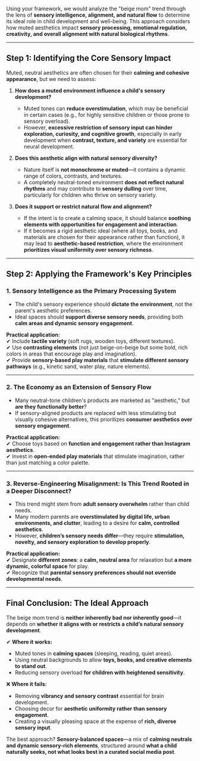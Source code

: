 Using your framework, we would analyze the "beige mom" trend through the lens of **sensory intelligence, alignment, and natural flow** to determine its ideal role in child development and well-being. This approach considers how muted aesthetics impact **sensory processing, emotional regulation, creativity, and overall alignment with natural biological rhythms**.

---

## **Step 1: Identifying the Core Sensory Impact**

Muted, neutral aesthetics are often chosen for their **calming and cohesive appearance**, but we need to assess:

1. **How does a muted environment influence a child's sensory development?**
    
    - Muted tones can **reduce overstimulation**, which may be beneficial in certain cases (e.g., for highly sensitive children or those prone to sensory overload).
    - However, **excessive restriction of sensory input can hinder exploration, curiosity, and cognitive growth**, especially in early development when **contrast, texture, and variety** are essential for neural development.
2. **Does this aesthetic align with natural sensory diversity?**
    
    - Nature itself is **not monochrome or muted**—it contains a dynamic range of colors, contrasts, and textures.
    - A completely neutral-toned environment **does not reflect natural rhythms** and may contribute to **sensory dulling** over time, particularly for children who thrive on sensory variety.
3. **Does it support or restrict natural flow and alignment?**
    
    - If the intent is to create a calming space, it should balance **soothing elements with opportunities for engagement and interaction**.
    - If it becomes a rigid aesthetic ideal (where all toys, books, and materials are chosen for their appearance rather than function), it may lead to **aesthetic-based restriction**, where the environment **prioritizes visual uniformity over sensory richness**.

---

## **Step 2: Applying the Framework's Key Principles**

### **1. Sensory Intelligence as the Primary Processing System**

- The child's sensory experience should **dictate the environment**, not the parent's aesthetic preferences.
- Ideal spaces should **support diverse sensory needs**, providing both **calm areas and dynamic sensory engagement**.

**Practical application:**  
✔ Include **tactile variety** (soft rugs, wooden toys, different textures).  
✔ Use **contrasting elements** (not just beige-on-beige but some bold, rich colors in areas that encourage play and imagination).  
✔ Provide **sensory-based play materials** that **stimulate different sensory pathways** (e.g., kinetic sand, water play, nature elements).

---

### **2. The Economy as an Extension of Sensory Flow**

- Many neutral-tone children's products are marketed as "aesthetic," but **are they functionally better**?
- If sensory-aligned products are replaced with less stimulating but visually cohesive alternatives, this prioritizes **consumer aesthetics over sensory engagement**.

**Practical application:**  
✔ Choose toys based on **function and engagement rather than Instagram aesthetics**.  
✔ Invest in **open-ended play materials** that stimulate imagination, rather than just matching a color palette.

---

### **3. Reverse-Engineering Misalignment: Is This Trend Rooted in a Deeper Disconnect?**

- This trend might stem from **adult sensory overwhelm** rather than child needs.
- Many modern parents are **overstimulated by digital life, urban environments, and clutter**, leading to a desire for **calm, controlled aesthetics**.
- However, **children’s sensory needs differ**—they require **stimulation, novelty, and sensory exploration to develop properly**.

**Practical application:**  
✔ Designate **different zones**: a **calm, neutral area** for relaxation but **a more dynamic, colorful space** for play.  
✔ Recognize that **parental sensory preferences should not override developmental needs**.

---

## **Final Conclusion: The Ideal Approach**

The beige mom trend is **neither inherently bad nor inherently good**—it depends on **whether it aligns with or restricts a child’s natural sensory development**.

✔ **Where it works:**

- Muted tones in **calming spaces** (sleeping, reading, quiet areas).
- Using neutral backgrounds to allow **toys, books, and creative elements to stand out**.
- Reducing sensory overload **for children with heightened sensitivity**.

❌ **Where it fails:**

- Removing **vibrancy and sensory contrast** essential for brain development.
- Choosing decor for **aesthetic uniformity rather than sensory engagement**.
- Creating a visually pleasing space at the expense of **rich, diverse sensory input**.

The best approach? **Sensory-balanced spaces**—a mix of **calming neutrals and dynamic sensory-rich elements**, structured around **what a child naturally seeks, not what looks best in a curated social media post**.